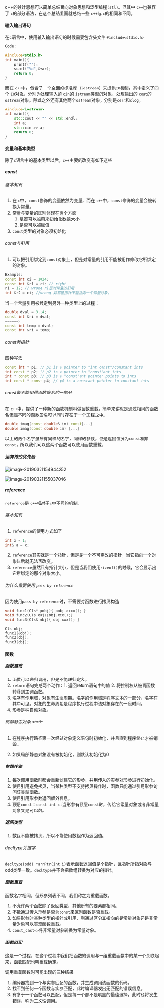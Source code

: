 c++的设计思想可以简单总结面向对象思想和泛型编程`(stl)`。但其中 `c++`也兼容了 `c`的部分语法，在这个总结里面就总结一些 `c++`与 `c`的相同和不同。



#### 输入输出语句

在`c`语言中，使用输入输出语句的时候需要包含头文件 `#include<stdio.h>` 

```c
Code:

#include<stdio.h>
int main(){
    printf("");
    scanf("%d",&var);
    return 0;
}
```



而在 `c++`中，包含了一个全面的标准库（`iostream`）来提供`IO`机制，其中定义了四个 `IO`对象。分别为处理输入的 `cin`的 `istream`类型的对象，处理输出的 `cout`的 `ostream`对象。除此之外还有其他两个`ostream`对象，分别是`cerr`和`clog`。

```c++
#include<iostream>
int main(){
    std::cout << "" << std::endl;
    int a;
    std::cin >> a;
    return 0;
}
```



#### 变量和基本类型



除了`c`语言中的基本类型以后，`c++`主要的改变有如下这些

##### const

###### 基本知识

1. 在 `c`中，`const`修饰的变量依然为变量，而在 `c++`中，`const`修饰的变量会被转换为常量。
2. 常量与变量的区别体现在两个方面
   1. 是否可以被用来初始化数组大小
   2. 是否可以被赋值
3. `const`类型的对象必须初始化

###### const与引用

1. 可以把引用绑定到`const`对象上，但是对常量的引用不能被用作修改它所绑定的对象。

```c++
Example:
const int ci = 1024;
const int &r1 = ci; // right
r1 = 12; // wrong r1是对常量的引用
int &r2 = ci; //wrong 非常量指针不能指向一个常量对象。
```

当一个常量引用被绑定到另外一种类型上的过程：

```c++
double dval = 3.14;
const int &ri = dval;
======>
const int temp = dval;
const int &ri = temp;

```

###### const和指针

四种写法 

```cpp
const int * p1; // p1 is a pointer to "int const"/constant ints
int const * p2; // p2 is a pointer to "const"ant ints
int * const p3; // p3 is a "const"ant pointer points to ints
int const * const p4; // p4 is a constant pointer to constant ints
```

###### const能不能用做函数签名的一部分

在 `c++`中，提供了一种新的函数机制叫做函数重载，简单来讲就是通过相同的函数名但是不同的函数签名可以同时存在于一个工程之中。

```cpp
double imag(const double& im) const{...}
double imag(const double im) {...}
```

以上的两个名字虽然有同样的名字，同样的参数，但是返回值分为`const`和非`const`，所以我们可以这两个函数可以使用函数重载。

##### 运算符的优先级

![image-20190321154944252](/img/image-20190321154944252.png)

![image-20190321155037046](/img/image-20190321155037046.png)

##### reference

`reference`是 `c++`相对于`c`中不同的机制。

###### 基本知识

1. `reference`的使用方式如下

```cpp
int x = 1;
int& a = x;
```

2. `reference`其实就是一个指针，但是是一个不可更改的指针，当它指向一个对象以后就无法再改变。
3. `reference`虽然只有指针大小，但是当我们使用`sizeof()`的时候，它会显示出它所绑定的那个对象大小。

###### 为什么需要使用 `pass by reference`

因为使用`pass by reference`时，不需要对函数进行拷贝构造

```cpp
void func1(Cls* pobj){ pobj->xxx(); }
void func2(Cls obj){obj.xxx();}
void func3(Cls& obj){ obj.xxx(); }

Cls obj;
func1(&obj);
func2(obj);
func3(obj);
```

#### 函数

##### 函数基础

1. 函数可以递归调用，但是不能递归定义。
2. `return`语句完成两个动作：1. 返回return语句中的值 2. 将控制权从被调函数转移到主调函数。
3. 名字有作用域，对象有生命周期。名字的作用域是程序文本的一部分，名字在其中可见。对象的生命周期是程序执行过程中该对象存在的一段时间。
4. 形参是种自动对象。

###### 局部静态对象 static

1. 在程序执行路径第一次经过对象定义语句时初始化，并且直到程序终止才被销毁。

2. 如果局部静态对象没有被初始化，则默认初始化为0

##### 参数传递

1. 每次调用函数时都会重新创建它的形参，并用传入的实参对形参进行初始化。
2. 使用引用避免拷贝，当某种类型不支持拷贝操作时，函数只能通过引用形参访问该类型函数。
3. 使用引用形参数返回额外信息。
4. 顶层`const`：`const int ci`当形参有顶层`const`时，传给它常量对象或者非常量对象又是可以的。

##### 返回类型

1. 数组不能被拷贝，所以不能使用数组作为返回值。

###### decltype关键字

`decltype(odd) *arrPtr(int i)`表示函数返回值是个指针，且指针所指对象与odd类型一致。`decltype`并不会把数组转换为对应的指针。

##### 函数重载

函数名字相同，但形参列表不同，我们称之为重载函数。

1. 不允许两个函数除了返回类型，其他所有的要素都相同。
2. 不能通过传入形参是否为`const`来区别函数是否重载。
3. 如果形参时某种类型的指针或引用，则通过区分其指向的是常量对象还是非常量对象可以实现函数重载。
4. `const_cast<>`将非常量对象转换为常量对象。

##### 函数匹配

这是一个过程，在这个过程中我们把函数的调用与一组重载函数中的某一个关联起来，函数匹配也叫重载确定。

调用重载函数时可能出现的三种结果

1. 编译器找到一个与实参匹配的函数，并生成调用该函数的代码。
2. 找不到任何一个函数与实参匹配，此时编译器发出无匹配的错误信息。
3. 有多于一个函数可以匹配，但是每一个都不是明显的最佳选择，此时也将发生错误，称为二义性调用。